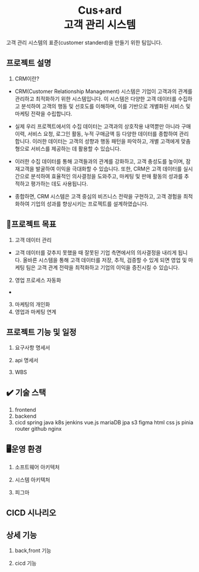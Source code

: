 <h1 align="center">Cus+ard <br>고객 관리 시스템
</h1>
고객 관리 시스템의 표준(customer standerd)을 만들기 위한 팀입니다.

## 프로젝트 설명

1) CRM이란?
* CRM(Customer Relationship Management) 시스템은 기업이 고객과의 관계를 관리하고 최적화하기 위한 시스템입니다. 이 시스템은 다양한 고객 데이터를 수집하고 분석하여 고객의 행동 및 선호도를 이해하며, 이를 기반으로 개별화된 서비스 및 마케팅 전략을 수립합니다.

* 실제 우리 프로젝트에서의 수집 데이터는 고객과의 상호작용 내역뿐만 아니라 구매 이력, 서비스 요청, 로그인 활동, 누적 구매금액 등 다양한 데이터를 종합하여 관리합니다. 이러한 데이터는 고객의 성향과 행동 패턴을 파악하고, 개별 고객에게 맞춤형으로 서비스를 제공하는 데 활용할 수 있습니다.

* 이러한 수집 데이터를 통해 고객들과의 관계를 강화하고, 고객 충성도를 높이며, 잠재고객을 발굴하여 이익을 극대화할 수 있습니다. 또한, CRM은 고객 데이터를 실시간으로 분석하여 효율적인 의사결정을 도와주고, 마케팅 및 판매 활동의 성과를 추적하고 평가하는 데도 사용됩니다.

* 종합하면, CRM 시스템은 고객 중심의 비즈니스 전략을 구현하고, 고객 경험을 최적화하여 기업의 성과를 향상시키는 프로젝트를 설계하였습니다.

## 📌프로젝트 목표

1) 고객 데이터 관리
 * 고객 데이터를 갖추지 못했을 때 잘못된 기업 측면에서의 의사결정을 내리게 됩니다. 올바른 시스템을 통해 고객 데이터를 저장, 추적, 검증할 수 있게 되면 영업 및 마케팅 팀은 고객 관계 전략을 최적화하고 기업의 이익을 증진시킬 수 있습니다.
2) 영업 프로세스 자동화
 * 
3) 마케팅의 개인화
4) 영업과 마케팅 연계

## 프로젝트 기능 및 일정

1) 요구사항 명세서

2) api 명세서

3) WBS

## ✔️ 기술 스택 

1) frontend<br>
2) backend<br>
3) cicd
   spring
   java
   k8s
   jenkins
   vue.js
   mariaDB
   jpa
   s3
   figma
   html
   css
   js
   pinia
   router
   github
   nginx
## 🖥️운영 환경

1) 소프트웨어 아키텍처
 
2) 시스템 아키텍처

3) 피그마

## CICD 시나리오

## 상세 기능

1) back,front 기능

2) cicd 기능